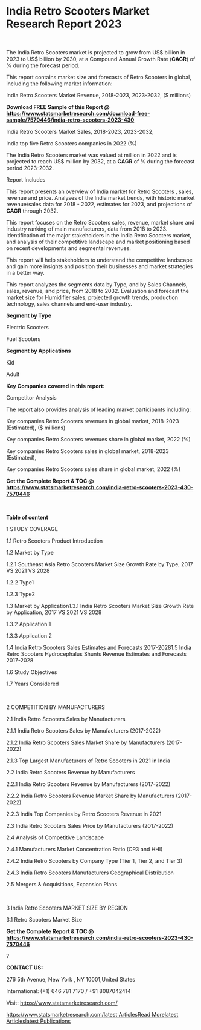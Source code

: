 <h1>India Retro Scooters Market Research Report 2023</h1><br/><p>The India Retro Scooters market is projected to grow from US$ billion in 2023 to US$ billion by 2030, at a Compound Annual Growth Rate (<strong>CAGR</strong>) of % during the forecast period.</p>
 
 
 
 <p>This report contains market size and forecasts of Retro Scooters in global, including the following market information:</p>
 
 
 
 <p>India Retro Scooters Market Revenue, 2018-2023, 2023-2032, ($ millions)</p>
 
 
 
 <p><strong>Download FREE Sample of this Report @ <a href="https://www.statsmarketresearch.com/download-free-sample/7570446/india-retro-scooters-2023-430">https://www.statsmarketresearch.com/download-free-sample/7570446/india-retro-scooters-2023-430</a></strong></p>
 
 
 
 <p>India Retro Scooters Market Sales, 2018-2023, 2023-2032,</p>
 
 
 
 <p>India top five Retro Scooters companies in 2022 (%)</p>
 
 
 
 <p>The India Retro Scooters market was valued at million in 2022 and is projected to reach US$ million by 2032, at a <strong>CAGR</strong> of % during the forecast period 2023-2032.</p>
 
 
 
 <p>Report Includes</p>
 
 
 
 <p>This report presents an overview of India market for Retro Scooters , sales, revenue and price. Analyses of the India market trends, with historic market revenue/sales data for 2018 - 2022, estimates for 2023, and projections of <strong>CAGR</strong> through 2032.</p>
 
 
 
 <p>This report focuses on the Retro Scooters sales, revenue, market share and industry ranking of main manufacturers, data from 2018 to 2023. Identification of the major stakeholders in the India Retro Scooters market, and analysis of their competitive landscape and market positioning based on recent developments and segmental revenues.</p>
 
 
 
 <p>This report will help stakeholders to understand the competitive landscape and gain more insights and position their businesses and market strategies in a better way.</p>
 
 
 
 <p>This report analyzes the segments data by Type, and by Sales Channels, sales, revenue, and price, from 2018 to 2032. Evaluation and forecast the market size for Humidifier sales, projected growth trends, production technology, sales channels and end-user industry.</p>
 
 
 
 <p><strong>Segment by Type</strong></p>
 
 
 
 <p>Electric Scooters</p>
 
 
 
 <p>Fuel Scooters</p>
 
 
 
 <p><strong>Segment <strong><strong>by Applications</strong></strong></strong></p>
 
 
 
 <p>Kid</p>
 
 
 
 <p>Adult</p>
 
 
 
 <p><strong>Key Companies covered in this report:</strong></p>
 
 
 
 <p>Competitor Analysis</p>
 
 
 
 <p>The report also provides analysis of leading market participants including:</p>
 
 
 
 <p>Key companies Retro Scooters revenues in global market, 2018-2023 (Estimated), ($ millions)</p>
 
 
 
 <p>Key companies Retro Scooters revenues share in global market, 2022 (%)</p>
 
 
 
 <p>Key companies Retro Scooters sales in global market, 2018-2023 (Estimated),</p>
 
 
 
 <p>Key companies Retro Scooters sales share in global market, 2022 (%)</p>
 
 
 
 <div><b>Get the Complete Report & TOC @ <a href="https://www.statsmarketresearch.com/india-retro-scooters-2023-430-7570446">https://www.statsmarketresearch.com/india-retro-scooters-2023-430-7570446</a></b></div>
 
 
 
 <p><br />
 
 <b>Table of content</b></p>
 
 
 
 <p>1 STUDY COVERAGE<br />
 
 1.1 Retro Scooters Product Introduction<br />
 
 1.2 Market by Type<br />
 
 1.2.1 Southeast Asia Retro Scooters Market Size Growth Rate by Type, 2017 VS 2021 VS 2028<br />
 
 1.2.2 Type1<br />
 
 1.2.3 Type2<br />
 
 1.3 Market by Application1.3.1 India Retro Scooters Market Size Growth Rate by Application, 2017 VS 2021 VS 2028<br />
 
 1.3.2 Application 1<br />
 
 1.3.3 Application 2<br />
 
 1.4 India Retro Scooters Sales Estimates and Forecasts 2017-20281.5 India Retro Scooters Hydrocephalus Shunts Revenue Estimates and Forecasts 2017-2028<br />
 
 1.6 Study Objectives<br />
 
 1.7 Years Considered<br />
 
 <br />
 
 2 COMPETITION BY MANUFACTURERS<br />
 
 2.1 India Retro Scooters Sales by Manufacturers<br />
 
 2.1.1 India Retro Scooters Sales by Manufacturers (2017-2022)<br />
 
 2.1.2 India Retro Scooters Sales Market Share by Manufacturers (2017-2022)<br />
 
 2.1.3 Top Largest Manufacturers of Retro Scooters in 2021 in India<br />
 
 2.2 India Retro Scooters Revenue by Manufacturers<br />
 
 2.2.1 India Retro Scooters Revenue by Manufacturers (2017-2022)<br />
 
 2.2.2 India Retro Scooters Revenue Market Share by Manufacturers (2017-2022)<br />
 
 2.2.3 India Top Companies by Retro Scooters Revenue in 2021<br />
 
 2.3 India Retro Scooters Sales Price by Manufacturers (2017-2022)<br />
 
 2.4 Analysis of Competitive Landscape<br />
 
 2.4.1 Manufacturers Market Concentration Ratio (CR3 and HHI)<br />
 
 2.4.2 India Retro Scooters by Company Type (Tier 1, Tier 2, and Tier 3)<br />
 
 2.4.3 India Retro Scooters Manufacturers Geographical Distribution<br />
 
 2.5 Mergers & Acquisitions, Expansion Plans<br />
 
 <br />
 
 3 India Retro Scooters MARKET SIZE BY REGION<br />
 
 3.1 Retro Scooters Market Size</p>
 
 
 
 <div><b>Get the Complete Report & TOC @ <a href="https://www.statsmarketresearch.com/india-retro-scooters-2023-430-7570446">https://www.statsmarketresearch.com/india-retro-scooters-2023-430-7570446</a></b></div>
 
 
 
 <p>? </p>
 
 
 
 <p><b>CONTACT US:</b><br />
 
 276 5th Avenue, New York , NY 10001,United States<br />
 
 International: (+1) 646 781 7170 / +91 8087042414<br />
 
 Visit: <a href="https://www.statsmarketresearch.com/">https://www.statsmarketresearch.com/</a><br />
 
 <a href="https://gyeongbokgung.com">https://www.statsmarketresearch.com/</a><a href="https://hallyeomaritime.com">latest Articles</a><a href="https://jingwansa.com">Read More</a><a href="https://nguoiviet.jp/">latest Articles</a><a href="https://www.intelmarketresearch.com/">latest Publications</a></p>